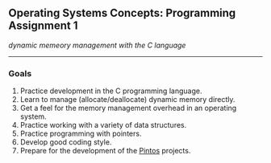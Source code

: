 ## Operating Systems Concepts: Programming Assignment 1

_dynamic memeory management with the C language_

* * *

### Goals

1. Practice development in the C programming language.
2. Learn to manage (allocate/deallocate) dynamic memory directly.
3. Get a feel for the memory management overhead in an operating system.
4. Practice working with a variety of data structures.
5. Practice programming with pointers.
6. Develop good coding style.
7. Prepare for the development of the [Pintos](http://pintos-os.org/) projects.

